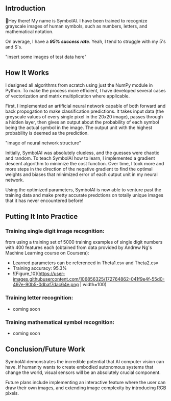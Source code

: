 ## Introduction

:wave:Hey there! My name is SymbolAI. I have been trained to recognize grayscale images of human symbols, such as numbers, letters, and mathematical notation.

On average, I have a ***95% success rate***. Yeah, I tend to struggle with my 5's and S's.

"insert some images of test data here"

## How It Works

I designed all algorithms from scratch using just the NumPy module in Python. To make the process more efficient, I have developed several cases of vectorization and matrix multiplication where applicable.

First, I implemented an artificial neural network capable of both forward and back propogation to make classification predictions. It takes input data (the greyscale values of every single pixel in the 20x20 image), passes through a hidden layer, then gives an output about the probability of each symbol being the actual symbol in the image. The output unit with the highest probability is deemed as the prediction.

"image of neural network structure"

Initially, SymbolAI was absolutely clueless, and the guesses were chaotic and random. To teach SymbolAI how to learn, I implemented a gradient descent algorithm to minimize the cost function. Over time, I took more and more steps in the direction of the negative gradient to find the optimal weights and biases that minimized error of each output unit in my neural network.

Using the optimized parameters, SymbolAI is now able to venture past the training data and make pretty accurate predctions on totally unique images that it has never encountered before!

## Putting It Into Practice

### Training single digit image recognition:

 from using a training set of 5000 training examples of single digit numbers with 400 features each (obtained from data provided by Andrew Ng's Machine Learning course on Coursera):

- Learned parameters can be referenced in Theta1.csv and Theta2.csv
- Training accuracy: 95.3%
- ![Figure_10](https://user-images.githubusercontent.com/106856325/172764862-041f9e4f-55d0-497e-90b5-0dbaf7dac64e.png | width=100)


### Training letter recognition:

- coming soon

### Training mathematical symbol recognition:

- coming soon

## Conclusion/Future Work

SymbolAI demonstrates the incredible potential that AI computer vision can have. If humanity wants to create embodied autonomous systems that change the world, visual sensors will be an absolutely crucial component.

Future plans include implementing an interactive feature where the user can draw their own images, and extending image complexity by introducing RGB pixels.

